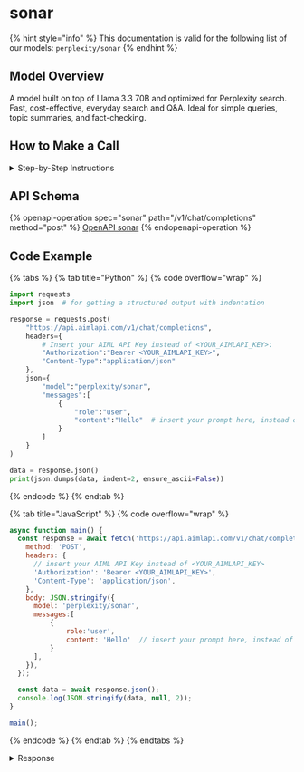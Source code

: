 # sonar

{% hint style="info" %}
This documentation is valid for the following list of our models:   `perplexity/sonar`
{% endhint %}

## Model Overview

A model built on top of Llama 3.3 70B and optimized for Perplexity search. Fast, cost-effective, everyday search and Q\&A. Ideal for simple queries, topic summaries, and fact-checking.

## How to Make a Call

<details>

<summary>Step-by-Step Instructions</summary>

### :digit\_one:  Setup You Can’t Skip

:black\_small\_square:  [**Create an Account**](https://aimlapi.com/app/sign-up): Visit the AI/ML API website and create an account (if you don’t have one yet).\
:black\_small\_square:  [**Generate an API Key**](https://aimlapi.com/app/keys): After logging in, navigate to your account dashboard and generate your API key. Ensure that key is enabled on UI.

### &#x20;:digit\_two:  Copy the code example

At the bottom of this page, you'll find [a code example](sonar.md#code-example) that shows how to structure the request. Choose the code snippet in your preferred programming language and copy it into your development environment.

### :digit\_three:  Modify the code example

:black\_small\_square:  Replace `<YOUR_AIMLAPI_KEY>` with your actual AI/ML API key from your account.\
:black\_small\_square:  Insert your question or request into the `content` field—this is what the model will respond to.

### :digit\_four:  <sup><sub><mark style="background-color:yellow;">(Optional)<mark style="background-color:yellow;"><sub></sup> Adjust other optional parameters if needed

Only `model` and `messages` are required parameters for this model (and we’ve already filled them in for you in the example), but you can include optional parameters if needed to adjust the model’s behavior. Below, you can find the corresponding [API schema](sonar.md#api-schema), which lists all available parameters along with notes on how to use them.

### :digit\_five:  Run your modified code

Run your modified code in your development environment. Response time depends on various factors, but for simple prompts it rarely exceeds a few seconds.

{% hint style="success" %}
If you need a more detailed walkthrough for setting up your development environment and making a request step by step — feel free to use our [Quickstart guide](../../../quickstart/setting-up.md).
{% endhint %}

</details>

## API Schema

{% openapi-operation spec="sonar" path="/v1/chat/completions" method="post" %}
[OpenAPI sonar](https://raw.githubusercontent.com/aimlapi/api-docs/refs/heads/main/docs/api-references/text-models-llm/Perplexity/sonar.json)
{% endopenapi-operation %}

## Code Example

{% tabs %}
{% tab title="Python" %}
{% code overflow="wrap" %}
```python
import requests
import json  # for getting a structured output with indentation 

response = requests.post(
    "https://api.aimlapi.com/v1/chat/completions",
    headers={
        # Insert your AIML API Key instead of <YOUR_AIMLAPI_KEY>:
        "Authorization":"Bearer <YOUR_AIMLAPI_KEY>",
        "Content-Type":"application/json"
    },
    json={
        "model":"perplexity/sonar",
        "messages":[
            {
                "role":"user",
                "content":"Hello"  # insert your prompt here, instead of Hello
            }
        ]
    }
)

data = response.json()
print(json.dumps(data, indent=2, ensure_ascii=False))
```
{% endcode %}
{% endtab %}

{% tab title="JavaScript" %}
{% code overflow="wrap" %}
```javascript
async function main() {
  const response = await fetch('https://api.aimlapi.com/v1/chat/completions', {
    method: 'POST',
    headers: {
      // insert your AIML API Key instead of <YOUR_AIMLAPI_KEY>
      'Authorization': 'Bearer <YOUR_AIMLAPI_KEY>',
      'Content-Type': 'application/json',
    },
    body: JSON.stringify({
      model: 'perplexity/sonar',
      messages:[
          {
              role:'user',
              content: 'Hello'  // insert your prompt here, instead of Hello
          }
      ],
    }),
  });

  const data = await response.json();
  console.log(JSON.stringify(data, null, 2));
}

main();
```
{% endcode %}
{% endtab %}
{% endtabs %}

<details>

<summary>Response</summary>

{% code overflow="wrap" %}
```json5
{
  "id": "541db1f4-d5ef-4e65-9474-a10843fa92ab",
  "object": "chat.completion",
  "choices": [
    {
      "index": 0,
      "finish_reason": "stop",
      "message": {
        "role": "assistant",
        "content": "Hello is a common English salutation or greeting, first recorded in writing in 1826 in the United States. It has since become widely used in spoken and written communication as a way to say \"hi\" or initiate conversation[1]. \n\nAdditionally, \"Hello\" is the title of well-known songs, such as Adele's 2015 hit and Lionel Richie's classic, both of which have contributed to the cultural popularity of the word[2][3]. \n\nIn other contexts, \"Hello\" is a brand name used by companies such as a vegan-friendly personal care products line and the meal kit service HelloFresh, showing its versatile use beyond just a greeting[4][5]."
      },
      "delta": {
        "role": "assistant",
        "content": ""
      }
    }
  ],
  "created": 1753461943,
  "model": "sonar",
  "usage": {
    "prompt_tokens": 10502,
    "completion_tokens": 292,
    "total_tokens": 10794,
    "search_context_size": "low"
  },
  "citations": [
    "https://en.wikipedia.org/wiki/Hello",
    "https://en.wikipedia.org/wiki/Hello_(Adele_song)",
    "https://www.youtube.com/watch?v=mHONNcZbwDY",
    "https://www.hello-products.com",
    "https://www.hellofresh.com"
  ],
  "search_results": [
    {
      "title": "Hello - Wikipedia",
      "url": "https://en.wikipedia.org/wiki/Hello",
      "date": "2002-06-09",
      "last_updated": "2025-07-23"
    },
    {
      "title": "Hello (Adele song) - Wikipedia",
      "url": "https://en.wikipedia.org/wiki/Hello_(Adele_song)",
      "date": "2015-10-22",
      "last_updated": "2025-06-13"
    },
    {
      "title": "Lionel Richie - Hello (Official Music Video) - YouTube",
      "url": "https://www.youtube.com/watch?v=mHONNcZbwDY",
      "date": "2020-11-20",
      "last_updated": "2025-07-07"
    },
    {
      "title": "Hello Products",
      "url": "https://www.hello-products.com",
      "date": "2025-06-04",
      "last_updated": "2025-06-16"
    },
    {
      "title": "HelloFresh® Meal Kits | Get 10 Free Meals + Free Breakfast For Life",
      "url": "https://www.hellofresh.com",
      "date": "2024-09-19",
      "last_updated": "2025-05-13"
    }
  ]
}
```
{% endcode %}

</details>
